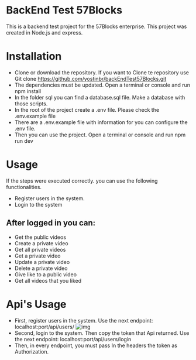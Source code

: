 # BackEnd Test 57Blocks

This is a backend test project for the 57Blocks enterprise.
This project was created in Node.js and express.

# Installation
- Clone or download the repository. If you want to Clone te repository use Git clone https://github.com/yostinbr/backEndTest57Blocks.git
- The dependencies must be updated. Open a terminal or console and run npm install
- In the folder sql you can find a database.sql file. Make a database with those scripts.
- In the root of the project create a .env file. Please check the .env.example file
- There are a .env.example file with information for you can configure the .env file.
- Then you can use the project. Open a terminal or console and run npm run dev

# Usage
If the steps were executed correctly. you can use the following functionalities.

- Register users in the system.
- Login to the system
## After logged in you can: 
- Get the public videos
- Create a private video
- Get all private videos
- Get a private video
- Update a private video
- Delete a private video
- Give like to a public video
- Get all videos that you liked
# Api's Usage
- First, register users in the system. Use the next endpoint: localhost:port/api/users/
  ![img](http://imgur.com/a/Q6YGBpB)
- Second, login to the system. Then copy the token that Api returned. Use the next endpoint: localhost:port/api/users/login
- Then, in every endpoint, you must pass In the headers  the token as Authorization.